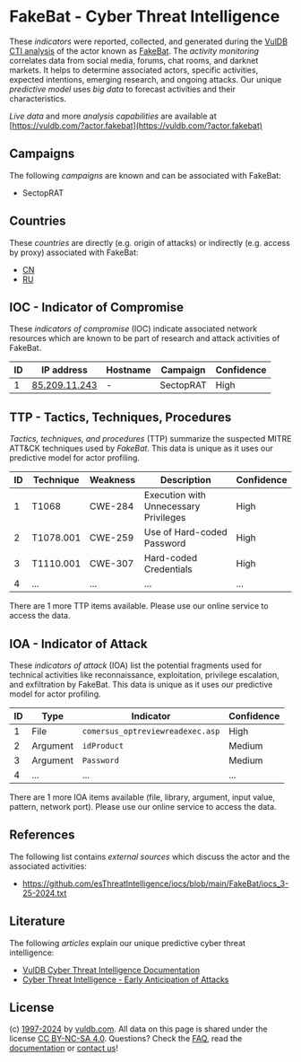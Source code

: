 # FakeBat - Cyber Threat Intelligence

These _indicators_ were reported, collected, and generated during the [VulDB CTI analysis](https://vuldb.com/?kb.cti) of the actor known as [FakeBat](https://vuldb.com/?actor.fakebat). The _activity monitoring_ correlates data from social media, forums, chat rooms, and darknet markets. It helps to determine associated actors, specific activities, expected intentions, emerging research, and ongoing attacks. Our unique _predictive model_ uses _big data_ to forecast activities and their characteristics.

_Live data_ and more _analysis capabilities_ are available at [https://vuldb.com/?actor.fakebat](https://vuldb.com/?actor.fakebat)

## Campaigns

The following _campaigns_ are known and can be associated with FakeBat:

* SectopRAT

## Countries

These _countries_ are directly (e.g. origin of attacks) or indirectly (e.g. access by proxy) associated with FakeBat:

* [CN](https://vuldb.com/?country.cn)
* [RU](https://vuldb.com/?country.ru)

## IOC - Indicator of Compromise

These _indicators of compromise_ (IOC) indicate associated network resources which are known to be part of research and attack activities of FakeBat.

ID | IP address | Hostname | Campaign | Confidence
-- | ---------- | -------- | -------- | ----------
1 | [85.209.11.243](https://vuldb.com/?ip.85.209.11.243) | - | SectopRAT | High

## TTP - Tactics, Techniques, Procedures

_Tactics, techniques, and procedures_ (TTP) summarize the suspected MITRE ATT&CK techniques used by _FakeBat_. This data is unique as it uses our predictive model for actor profiling.

ID | Technique | Weakness | Description | Confidence
-- | --------- | -------- | ----------- | ----------
1 | T1068 | CWE-284 | Execution with Unnecessary Privileges | High
2 | T1078.001 | CWE-259 | Use of Hard-coded Password | High
3 | T1110.001 | CWE-307 | Hard-coded Credentials | High
4 | ... | ... | ... | ...

There are 1 more TTP items available. Please use our online service to access the data.

## IOA - Indicator of Attack

These _indicators of attack_ (IOA) list the potential fragments used for technical activities like reconnaissance, exploitation, privilege escalation, and exfiltration by FakeBat. This data is unique as it uses our predictive model for actor profiling.

ID | Type | Indicator | Confidence
-- | ---- | --------- | ----------
1 | File | `comersus_optreviewreadexec.asp` | High
2 | Argument | `idProduct` | Medium
3 | Argument | `Password` | Medium
4 | ... | ... | ...

There are 1 more IOA items available (file, library, argument, input value, pattern, network port). Please use our online service to access the data.

## References

The following list contains _external sources_ which discuss the actor and the associated activities:

* https://github.com/esThreatIntelligence/iocs/blob/main/FakeBat/iocs_3-25-2024.txt

## Literature

The following _articles_ explain our unique predictive cyber threat intelligence:

* [VulDB Cyber Threat Intelligence Documentation](https://vuldb.com/?kb.cti)
* [Cyber Threat Intelligence - Early Anticipation of Attacks](https://www.scip.ch/en/?labs.20201022)

## License

(c) [1997-2024](https://vuldb.com/?kb.changelog) by [vuldb.com](https://vuldb.com/?kb.about). All data on this page is shared under the license [CC BY-NC-SA 4.0](https://creativecommons.org/licenses/by-nc-sa/4.0/). Questions? Check the [FAQ](https://vuldb.com/?kb.faq), read the [documentation](https://vuldb.com/?kb) or [contact us](https://vuldb.com/?contact)!
